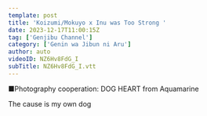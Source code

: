 ```yaml
---
template: post
title: 'Koizumi/Mokuyo x Inu was Too Strong '
date: 2023-12-17T11:00:15Z
tag: ['Genjibu Channel']
category: ['Genin wa Jibun ni Aru']
author: auto 
videoID: NZ6Hv8FdG_I
subTitle: NZ6Hv8FdG_I.vtt
---
```


■Photography cooperation: DOG HEART from Aquamarine

The cause is my own dog
